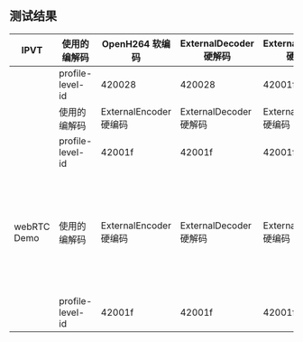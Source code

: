 
## 测试结果

| IPVT        | 使用的编解码     | OpenH264 软编码        | ExternalDecoder 硬解码 | ExternalEncoder 硬编码 | ExternalDecoder  硬解码 | 黑屏 |                                       |
|-------------|------------------|------------------------|------------------------|------------------------|-------------------------|------|---------------------------------------|
|             | profile-level-id | 420028                 | 420028                 | 42001f                 | 42001f                  | 黑屏 |                                       |
|             | 使用的编解码     | ExternalEncoder 硬编码 | ExternalDecoder 硬解码 | ExternalEncoder 硬编码 | ExternalDecoder  硬解码 | 黑屏 |                                       |
|             | profile-level-id | 42001f                 | 42001f                 | 42001f                 | 42001f                  | 黑屏 |                                       |
| webRTC Demo | 使用的编解码     | ExternalEncoder 硬编码 | ExternalDecoder 硬解码 | ExternalEncoder 硬编码 | ExternalDecoder  硬解码 | 黑屏 | DEMO两个点对点连接都在本地同一个tab页 |
|             | profile-level-id | 42001f                 | 42001f                 | 42001f                 | 42001f                  | 黑屏 |                                       |


